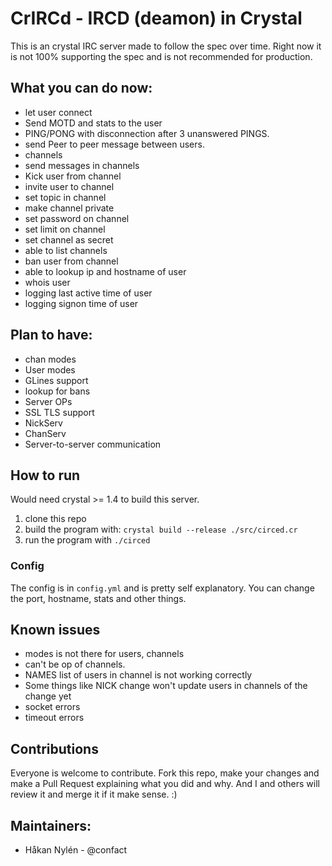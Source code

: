 # CrIRCd - IRCD (deamon) in Crystal

This is an crystal IRC server made to follow the spec over time. Right now it is not 100% supporting the spec and is not recommended for production.

## What you can do now:
* let user connect
* Send MOTD and stats to the user
* PING/PONG with disconnection after 3 unanswered PINGS.
* send Peer to peer message between users.
* channels
* send messages in channels
* Kick user from channel
* invite user to channel
* set topic in channel
* make channel private
* set password on channel
* set limit on channel
* set channel as secret
* able to list channels
* ban user from channel
* able to lookup ip and hostname of user
* whois user
* logging last active time of user
* logging signon time of user

## Plan to have:
* chan modes
* User modes
* GLines support
* lookup for bans
* Server OPs
* SSL TLS support
* NickServ
* ChanServ
* Server-to-server communication


## How to run
Would need crystal >= 1.4 to build this server.

1. clone this repo
2. build the program with: `crystal build --release ./src/circed.cr`
3. run the program with `./circed` 

### Config
The config is in `config.yml` and is pretty self explanatory. You can change the port, hostname, stats and other things.

## Known issues
* modes is not there for users, channels
* can't be op of channels.
* NAMES list of users in channel is not working correctly
* Some things like NICK change won't update users in channels of the change yet
* socket errors
* timeout errors

## Contributions
Everyone is welcome to contribute. Fork this repo, make your changes and make a Pull Request explaining what you did and why. And I and others will review it and merge it if it make sense. :)

## Maintainers:
* Håkan Nylén - @confact
